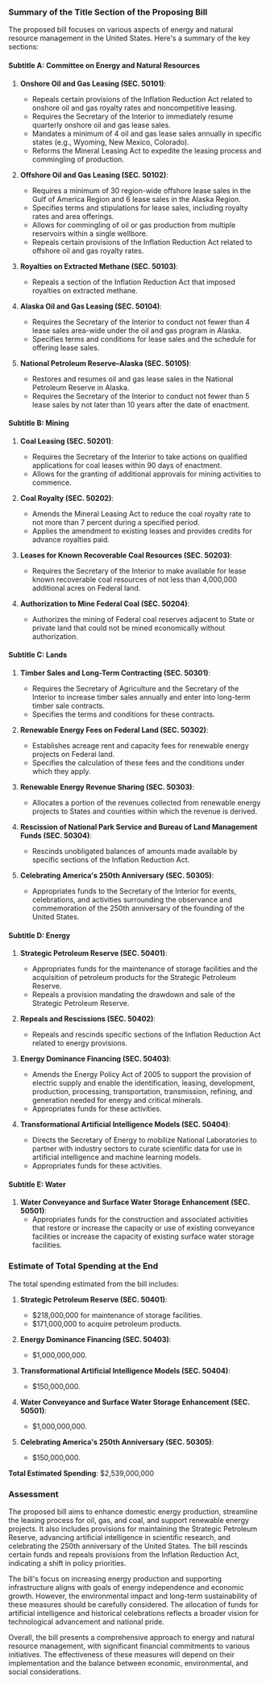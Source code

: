 ### Summary of the Title Section of the Proposing Bill

The proposed bill focuses on various aspects of energy and natural resource management in the United States. Here's a summary of the key sections:

#### Subtitle A: Committee on Energy and Natural Resources
1. **Onshore Oil and Gas Leasing (SEC. 50101)**:
   - Repeals certain provisions of the Inflation Reduction Act related to onshore oil and gas royalty rates and noncompetitive leasing.
   - Requires the Secretary of the Interior to immediately resume quarterly onshore oil and gas lease sales.
   - Mandates a minimum of 4 oil and gas lease sales annually in specific states (e.g., Wyoming, New Mexico, Colorado).
   - Reforms the Mineral Leasing Act to expedite the leasing process and commingling of production.

2. **Offshore Oil and Gas Leasing (SEC. 50102)**:
   - Requires a minimum of 30 region-wide offshore lease sales in the Gulf of America Region and 6 lease sales in the Alaska Region.
   - Specifies terms and stipulations for lease sales, including royalty rates and area offerings.
   - Allows for commingling of oil or gas production from multiple reservoirs within a single wellbore.
   - Repeals certain provisions of the Inflation Reduction Act related to offshore oil and gas royalty rates.

3. **Royalties on Extracted Methane (SEC. 50103)**:
   - Repeals a section of the Inflation Reduction Act that imposed royalties on extracted methane.

4. **Alaska Oil and Gas Leasing (SEC. 50104)**:
   - Requires the Secretary of the Interior to conduct not fewer than 4 lease sales area-wide under the oil and gas program in Alaska.
   - Specifies terms and conditions for lease sales and the schedule for offering lease sales.

5. **National Petroleum Reserve–Alaska (SEC. 50105)**:
   - Restores and resumes oil and gas lease sales in the National Petroleum Reserve in Alaska.
   - Requires the Secretary of the Interior to conduct not fewer than 5 lease sales by not later than 10 years after the date of enactment.

#### Subtitle B: Mining
1. **Coal Leasing (SEC. 50201)**:
   - Requires the Secretary of the Interior to take actions on qualified applications for coal leases within 90 days of enactment.
   - Allows for the granting of additional approvals for mining activities to commence.

2. **Coal Royalty (SEC. 50202)**:
   - Amends the Mineral Leasing Act to reduce the coal royalty rate to not more than 7 percent during a specified period.
   - Applies the amendment to existing leases and provides credits for advance royalties paid.

3. **Leases for Known Recoverable Coal Resources (SEC. 50203)**:
   - Requires the Secretary of the Interior to make available for lease known recoverable coal resources of not less than 4,000,000 additional acres on Federal land.

4. **Authorization to Mine Federal Coal (SEC. 50204)**:
   - Authorizes the mining of Federal coal reserves adjacent to State or private land that could not be mined economically without authorization.

#### Subtitle C: Lands
1. **Timber Sales and Long-Term Contracting (SEC. 50301)**:
   - Requires the Secretary of Agriculture and the Secretary of the Interior to increase timber sales annually and enter into long-term timber sale contracts.
   - Specifies the terms and conditions for these contracts.

2. **Renewable Energy Fees on Federal Land (SEC. 50302)**:
   - Establishes acreage rent and capacity fees for renewable energy projects on Federal land.
   - Specifies the calculation of these fees and the conditions under which they apply.

3. **Renewable Energy Revenue Sharing (SEC. 50303)**:
   - Allocates a portion of the revenues collected from renewable energy projects to States and counties within which the revenue is derived.

4. **Rescission of National Park Service and Bureau of Land Management Funds (SEC. 50304)**:
   - Rescinds unobligated balances of amounts made available by specific sections of the Inflation Reduction Act.

5. **Celebrating America's 250th Anniversary (SEC. 50305)**:
   - Appropriates funds to the Secretary of the Interior for events, celebrations, and activities surrounding the observance and commemoration of the 250th anniversary of the founding of the United States.

#### Subtitle D: Energy
1. **Strategic Petroleum Reserve (SEC. 50401)**:
   - Appropriates funds for the maintenance of storage facilities and the acquisition of petroleum products for the Strategic Petroleum Reserve.
   - Repeals a provision mandating the drawdown and sale of the Strategic Petroleum Reserve.

2. **Repeals and Rescissions (SEC. 50402)**:
   - Repeals and rescinds specific sections of the Inflation Reduction Act related to energy provisions.

3. **Energy Dominance Financing (SEC. 50403)**:
   - Amends the Energy Policy Act of 2005 to support the provision of electric supply and enable the identification, leasing, development, production, processing, transportation, transmission, refining, and generation needed for energy and critical minerals.
   - Appropriates funds for these activities.

4. **Transformational Artificial Intelligence Models (SEC. 50404)**:
   - Directs the Secretary of Energy to mobilize National Laboratories to partner with industry sectors to curate scientific data for use in artificial intelligence and machine learning models.
   - Appropriates funds for these activities.

#### Subtitle E: Water
1. **Water Conveyance and Surface Water Storage Enhancement (SEC. 50501)**:
   - Appropriates funds for the construction and associated activities that restore or increase the capacity or use of existing conveyance facilities or increase the capacity of existing surface water storage facilities.

### Estimate of Total Spending at the End

The total spending estimated from the bill includes:

1. **Strategic Petroleum Reserve (SEC. 50401)**:
   - $218,000,000 for maintenance of storage facilities.
   - $171,000,000 to acquire petroleum products.

2. **Energy Dominance Financing (SEC. 50403)**:
   - $1,000,000,000.

3. **Transformational Artificial Intelligence Models (SEC. 50404)**:
   - $150,000,000.

4. **Water Conveyance and Surface Water Storage Enhancement (SEC. 50501)**:
   - $1,000,000,000.

5. **Celebrating America's 250th Anniversary (SEC. 50305)**:
   - $150,000,000.

**Total Estimated Spending**: $2,539,000,000

### Assessment

The proposed bill aims to enhance domestic energy production, streamline the leasing process for oil, gas, and coal, and support renewable energy projects. It also includes provisions for maintaining the Strategic Petroleum Reserve, advancing artificial intelligence in scientific research, and celebrating the 250th anniversary of the United States. The bill rescinds certain funds and repeals provisions from the Inflation Reduction Act, indicating a shift in policy priorities.

The bill's focus on increasing energy production and supporting infrastructure aligns with goals of energy independence and economic growth. However, the environmental impact and long-term sustainability of these measures should be carefully considered. The allocation of funds for artificial intelligence and historical celebrations reflects a broader vision for technological advancement and national pride.

Overall, the bill presents a comprehensive approach to energy and natural resource management, with significant financial commitments to various initiatives. The effectiveness of these measures will depend on their implementation and the balance between economic, environmental, and social considerations.
